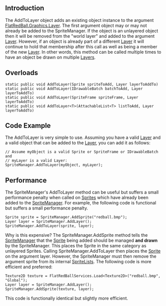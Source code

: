 ## Introduction

The AddToLayer object adds an existing object instance to the argument [FlatRedBall.Graphics.Layer](/frb/docs/index.php?title=FlatRedBall.Graphics.Layer "FlatRedBall.Graphics.Layer"). The first argument object may or may not already be added to the SpriteManager. If the object is an unlayered object then it will be removed from the "world layer" and added to the argument [Layer](/frb/docs/index.php?title=FlatRedBall.Graphics.Layer "FlatRedBall.Graphics.Layer"). However, if an object is already part of a different [Layer](/frb/docs/index.php?title=FlatRedBall.Graphics.Layer "FlatRedBall.Graphics.Layer") it will continue to hold that membership after this call as well as being a member of the new [Layer](/frb/docs/index.php?title=FlatRedBall.Graphics.Layer "FlatRedBall.Graphics.Layer"). In other words, this method can be called multiple times to have an object be drawn on multiple [Layers](/frb/docs/index.php?title=FlatRedBall.Graphics.Layer "FlatRedBall.Graphics.Layer").

## Overloads

    static public void AddToLayer(Sprite spriteToAdd, Layer layerToAddTo)
    static public void AddToLayer(IDrawableBatch batchToAdd, Layer layerToAddTo)
    static public void AddToLayer(SpriteFrame spriteFrame, Layer layerToAddTo)
    static public void AddToLayer<T>(AttachableList<T> listToAdd, Layer layerToAddTo)

## Code Example

The AddToLayer is very simple to use. Assuming you have a valid [Layer](/frb/docs/index.php?title=FlatRedBall.Graphics.Layer "FlatRedBall.Graphics.Layer") and a valid object that can be added to the [Layer](/frb/docs/index.php?title=FlatRedBall.Graphics.Layer "FlatRedBall.Graphics.Layer"), you can add it as follows:

    // Assume myObject is a valid Sprite or SpriteFrame or IDrawableBatch and
    // myLayer is a valid Layer:
    SpriteManager.AddToLayer(myObject, myLayer);

## Performance

The SpriteManager's AddToLayer method can be useful but suffers a small performance penalty when called on [Sprites](/frb/docs/index.php?title=FlatRedBall.Sprite "FlatRedBall.Sprite") which have already been added to the [SpriteManager](/frb/docs/index.php?title=FlatRedBall.SpriteManager "FlatRedBall.SpriteManager"). For example, the following code is functional but suffers a small performance penalty.

    Sprite sprite = SpriteManager.AddSprite("redball.bmp");
    Layer layer = SpriteManager.AddLayer();
    SpriteManager.AddToLayer(sprite, layer);

Why is this expensive? The SpriteManager.AddSprite method tells the [SpriteManager](/frb/docs/index.php?title=FlatRedBall.SpriteManager "FlatRedBall.SpriteManager") that the [Sprite](/frb/docs/index.php?title=FlatRedBall.Sprite "FlatRedBall.Sprite") being added should be managed **and drawn** by the SpriteManager. This places the Sprite in the same category as unlayered Sprites. Calling SpriteManager.AddToLayer then places the [Sprite](/frb/docs/index.php?title=FlatRedBall.Sprite "FlatRedBall.Sprite") on the argument layer. However, the SpriteManager must then remove the argument sprite from its internal [SpriteLists](/frb/docs/index.php?title=FlatRedBall.SpriteList "FlatRedBall.SpriteList"). The following code is more efficient and preferred:

    Texture2D texture = FlatRedBallServices.Load<Texture2D>("redball.bmp", "Global");
    Layer layer = SpriteManager.AddLayer();
    SpriteManager.AddSprite(texture, layer);

This code is functionally identical but slightly more efficient.
